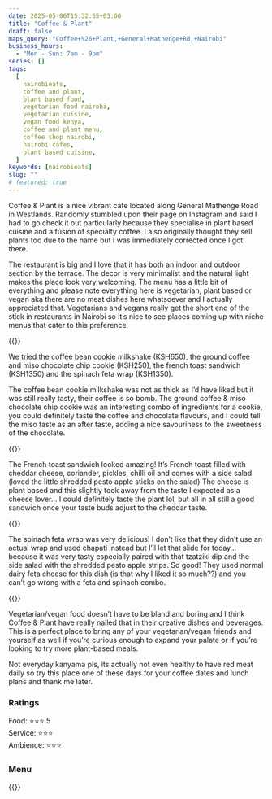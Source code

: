 ```yaml
---
date: 2025-05-06T15:32:55+03:00
title: "Coffee & Plant"
draft: false
maps_query: "Coffee+%26+Plant,+General+Mathenge+Rd,+Nairobi"
business_hours:
  - "Mon - Sun: 7am - 9pm"
series: []
tags:
  [
    nairobieats,
    coffee and plant,
    plant based food,
    vegetarian food nairobi,
    vegetarian cuisine,
    vegan food kenya,
    coffee and plant menu,
    coffee shop nairobi,
    nairobi cafes,
    plant based cuisine,
  ]
keywords: [nairobieats]
slug: ""
# featured: true
---
```


Coffee & Plant is a nice vibrant cafe located along General Mathenge Road in Westlands. Randomly stumbled upon their page on Instagram and said I had to go check it out particularly because they specialise in plant based cuisine and a fusion of specialty coffee. I also originally thought they sell plants too due to the name but I was immediately corrected once I got there.

The restaurant is big and I love that it has both an indoor and outdoor section by the terrace. The decor is very minimalist and the natural light makes the place look very welcoming. The menu has a little bit of everything and please note everything here is vegetarian, plant based or vegan aka there are no meat dishes here whatsoever and I actually appreciated that. Vegetarians and vegans really get the short end of the stick in restaurants in Nairobi so it’s nice to see places coming up with niche menus that cater to this preference.

{{<image-gallery key="coffee-and-plant" titles="coffee-and-plant-01 coffee-and-plant-02 coffee-and-plant-03">}}

We tried the coffee bean cookie milkshake (KSH650), the ground coffee and miso chocolate chip cookie (KSH250), the french toast sandwich (KSH1350) and the spinach feta wrap (KSH1350).

The coffee bean cookie milkshake was not as thick as I’d have liked but it was still really tasty, their coffee is so bomb. The ground coffee & miso chocolate chip cookie was an interesting combo of ingredients for a cookie, you could definitely taste the coffee and chocolate flavours, and I could tell the miso taste as an after taste, adding a nice savouriness to the sweetness of the chocolate.

{{<image-gallery key="coffee-and-plant" titles="coffee-and-plant-04 coffee-and-plant-05">}}

The French toast sandwich looked amazing! It’s French toast filled with cheddar cheese, coriander, pickles, chilli oil and comes with a side salad (loved the little shredded pesto apple sticks on the salad) The cheese is plant based and this slightly took away from the taste I expected as a cheese lover… I could definitely taste the plant lol, but all in all still a good sandwich once your taste buds adjust to the cheddar taste.

{{<image-gallery key="coffee-and-plant" titles="coffee-and-plant-06 coffee-and-plant-07">}}

The spinach feta wrap was very delicious! I don’t like that they didn’t use an actual wrap and used chapati instead but I’ll let that slide for today… because it was very tasty especially paired with that tzatziki dip and the side salad with the shredded pesto apple strips. So good! They used normal dairy feta cheese for this dish (is that why I liked it so much??) and you can’t go wrong with a feta and spinach combo.

{{<image-gallery key="coffee-and-plant" titles="coffee-and-plant-08 coffee-and-plant-09">}}

Vegetarian/vegan food doesn’t have to be bland and boring and I think Coffee & Plant have really nailed that in their creative dishes and beverages. This is a perfect place to bring any of your vegetarian/vegan friends and yourself as well if you’re curious enough to expand your palate or if you’re looking to try more plant-based meals.

Not everyday kanyama pls, its actually not even healthy to have red meat daily so try this place one of these days for your coffee dates and lunch plans and thank me later.

### Ratings

Food: ⭐️⭐️⭐️.5<br>
Service: ⭐️️⭐️⭐️<br>
Ambience: ⭐⭐️⭐️<br>

### Menu

{{<remote-image-gallery key="coffee-and-plant-menu">}}
